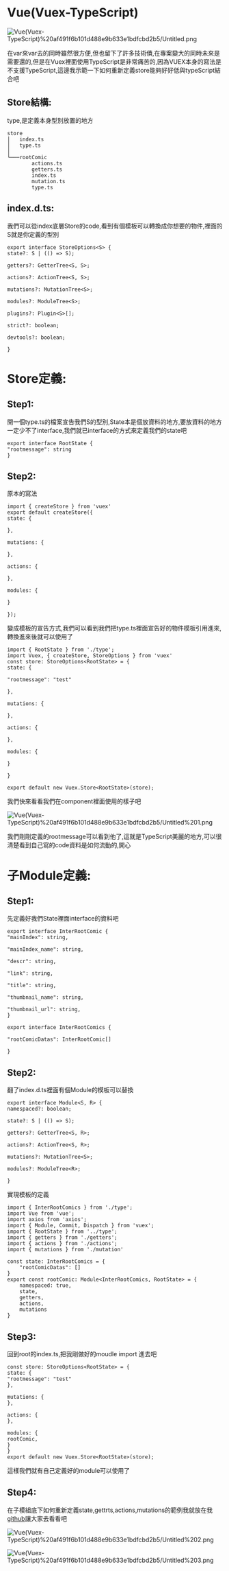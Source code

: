# Vue(Vuex-TypeScript)

![Vue(Vuex-TypeScript)%20af491f6b101d488e9b633e1bdfcbd2b5/Untitled.png](Vue(Vuex-TypeScript)%20af491f6b101d488e9b633e1bdfcbd2b5/Untitled.png)

在var來var去的同時雖然很方便,但也留下了許多技術債,在專案變大的同時未來是需要還的,但是在Vuex裡面使用TypeScript是非常痛苦的,因為VUEX本身的寫法是不支援TypeScript,這邊我示範一下如何重新定義store能夠好好低與typeScript結合吧

## Store結構:

type,是定義本身型別放置的地方

```
store
│   index.ts
│   type.ts
│
└───rootComic
        actions.ts
        getters.ts
        index.ts
        mutation.ts
        type.ts
```

## index.d.ts:

我們可以從index底層Store的code,看到有個模板可以轉換成你想要的物件,裡面的S就是你定義的型別

```
export interface StoreOptions<S> {
state?: S | (() => S);

getters?: GetterTree<S, S>;

actions?: ActionTree<S, S>;

mutations?: MutationTree<S>;

modules?: ModuleTree<S>;

plugins?: Plugin<S>[];

strict?: boolean;

devtools?: boolean;

}
```

# Store定義:

## Step1:

開一個type.ts的檔案宣告我們S的型別,State本是個放資料的地方,要放資料的地方一定少不了interface,我們就已interface的方式來定義我們的state吧

```
export interface RootState {
"rootmessage": string
}
```

## Step2:

原本的寫法

```
import { createStore } from 'vuex'
export default createStore({
state: {

},

mutations: {

},

actions: {

},

modules: {

}

});
```

變成模板的宣告方式,我們可以看到我們把type.ts裡面宣告好的物件模板引用進來,轉換進來後就可以使用了

```
import { RootState } from './type';
import Vuex, { createStore, StoreOptions } from 'vuex'
const store: StoreOptions<RootState> = {
state: {

"rootmessage": "test"

},

mutations: {

},

actions: {

},

modules: {

}

}

export default new Vuex.Store<RootState>(store);
```

我們快來看看我們在component裡面使用的樣子吧

![Vue(Vuex-TypeScript)%20af491f6b101d488e9b633e1bdfcbd2b5/Untitled%201.png](Vue(Vuex-TypeScript)%20af491f6b101d488e9b633e1bdfcbd2b5/Untitled%201.png)

我們剛剛定義的rootmessage可以看到他了,這就是TypeScript美麗的地方,可以很清楚看到自己寫的code資料是如何流動的,開心

# 子Module定義:

## Step1:

先定義好我們State裡面interface的資料吧

```
export interface InterRootComic {
"mainIndex": string,

"mainIndex_name": string,

"descr": string,

"link": string,

"title": string,

"thumbnail_name": string,

"thumbnail_url": string,
}

export interface InterRootComics {

"rootComicDatas": InterRootComic[]

}
```

## Step2:

翻了index.d.ts裡面有個Module的模板可以替換

```
export interface Module<S, R> {
namespaced?: boolean;

state?: S | (() => S);

getters?: GetterTree<S, R>;

actions?: ActionTree<S, R>;

mutations?: MutationTree<S>;

modules?: ModuleTree<R>;

}
```

實現模板的定義

```
import { InterRootComics } from './type';
import Vue from 'vue';
import axios from 'axios';
import { Module, Commit, Dispatch } from 'vuex';
import { RootState } from '../type';
import { getters } from './getters';
import { actions } from './actions';
import { mutations } from './mutation'

const state: InterRootComics = {
    "rootComicDatas": []
}
export const rootComic: Module<InterRootComics, RootState> = {
    namespaced: true,
    state,
    getters,
    actions,
    mutations
}
```

## Step3:

回到root的index.ts,把我剛做好的moudle import 進去吧

```
const store: StoreOptions<RootState> = {
state: {
"rootmessage": "test"
},

mutations: {
},

actions: {
},

modules: {
rootComic,
}
}
export default new Vuex.Store<RootState>(store);
```

這樣我們就有自己定義好的module可以使用了

## Step4:

在子模組底下如何重新定義state,gettrts,actions,mutations的範例我就放在我[github](https://github.com/outsider987/vuex-store-ts)讓大家去看看吧

![Vue(Vuex-TypeScript)%20af491f6b101d488e9b633e1bdfcbd2b5/Untitled%202.png](Vue(Vuex-TypeScript)%20af491f6b101d488e9b633e1bdfcbd2b5/Untitled%202.png)

![Vue(Vuex-TypeScript)%20af491f6b101d488e9b633e1bdfcbd2b5/Untitled%203.png](Vue(Vuex-TypeScript)%20af491f6b101d488e9b633e1bdfcbd2b5/Untitled%203.png)
